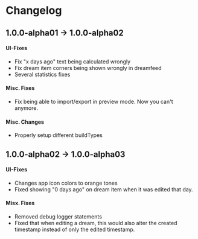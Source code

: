 # Changelog

## 1.0.0-alpha01 &rarr; 1.0.0-alpha02
#### UI-Fixes
- Fix "x days ago" text being calculated wrongly
- Fix dream item corners being shown wrongly in dreamfeed
- Several statistics fixes

#### Misc. Fixes
- Fix being able to import/export in preview mode. Now you can't anymore.

#### Misc. Changes
- Properly setup different buildTypes

## 1.0.0-alpha02 &rarr; 1.0.0-alpha03
#### UI-Fixes
- Changes app icon colors to orange tones
- Fixed showing "0 days ago" on dream item when it was edited that day.

#### Misx. Fixes
- Removed debug logger statements
- Fixed that when editing a dream, this would also alter the created timestamp instead of only the edited timestamp.
